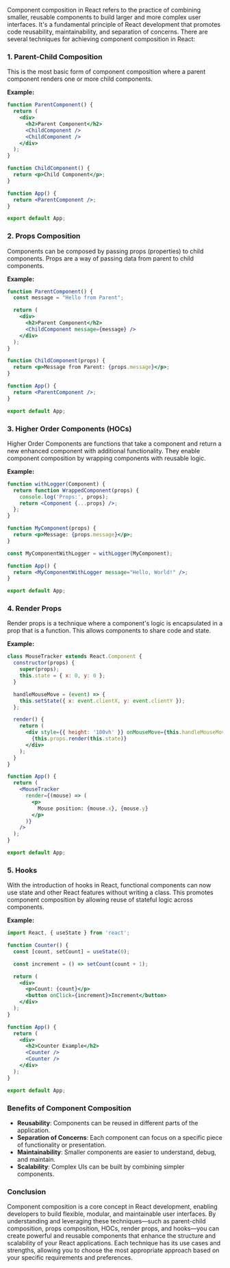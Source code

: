 Component composition in React refers to the practice of combining smaller, reusable components to build larger and more complex user interfaces. It's a fundamental principle of React development that promotes code reusability, maintainability, and separation of concerns. There are several techniques for achieving component composition in React:

### 1. **Parent-Child Composition**

This is the most basic form of component composition where a parent component renders one or more child components.

**Example:**

```jsx
function ParentComponent() {
  return (
    <div>
      <h2>Parent Component</h2>
      <ChildComponent />
      <ChildComponent />
    </div>
  );
}

function ChildComponent() {
  return <p>Child Component</p>;
}

function App() {
  return <ParentComponent />;
}

export default App;

```

### 2. **Props Composition**

Components can be composed by passing props (properties) to child components. Props are a way of passing data from parent to child components.

**Example:**

```jsx
function ParentComponent() {
  const message = "Hello from Parent";

  return (
    <div>
      <h2>Parent Component</h2>
      <ChildComponent message={message} />
    </div>
  );
}

function ChildComponent(props) {
  return <p>Message from Parent: {props.message}</p>;
}

function App() {
  return <ParentComponent />;
}

export default App;

```

### 3. **Higher Order Components (HOCs)**

Higher Order Components are functions that take a component and return a new enhanced component with additional functionality. They enable component composition by wrapping components with reusable logic.

**Example:**

```jsx
function withLogger(Component) {
  return function WrappedComponent(props) {
    console.log('Props:', props);
    return <Component {...props} />;
  };
}

function MyComponent(props) {
  return <p>Message: {props.message}</p>;
}

const MyComponentWithLogger = withLogger(MyComponent);

function App() {
  return <MyComponentWithLogger message="Hello, World!" />;
}

export default App;

```

### 4. **Render Props**

Render props is a technique where a component's logic is encapsulated in a prop that is a function. This allows components to share code and state.

**Example:**

```jsx
class MouseTracker extends React.Component {
  constructor(props) {
    super(props);
    this.state = { x: 0, y: 0 };
  }

  handleMouseMove = (event) => {
    this.setState({ x: event.clientX, y: event.clientY });
  };

  render() {
    return (
      <div style={{ height: '100vh' }} onMouseMove={this.handleMouseMove}>
        {this.props.render(this.state)}
      </div>
    );
  }
}

function App() {
  return (
    <MouseTracker
      render={(mouse) => (
        <p>
          Mouse position: {mouse.x}, {mouse.y}
        </p>
      )}
    />
  );
}

export default App;

```

### 5. **Hooks**

With the introduction of hooks in React, functional components can now use state and other React features without writing a class. This promotes component composition by allowing reuse of stateful logic across components.

**Example:**

```jsx
import React, { useState } from 'react';

function Counter() {
  const [count, setCount] = useState(0);

  const increment = () => setCount(count + 1);

  return (
    <div>
      <p>Count: {count}</p>
      <button onClick={increment}>Increment</button>
    </div>
  );
}

function App() {
  return (
    <div>
      <h2>Counter Example</h2>
      <Counter />
      <Counter />
    </div>
  );
}

export default App;

```

### Benefits of Component Composition

- **Reusability**: Components can be reused in different parts of the application.
- **Separation of Concerns**: Each component can focus on a specific piece of functionality or presentation.
- **Maintainability**: Smaller components are easier to understand, debug, and maintain.
- **Scalability**: Complex UIs can be built by combining simpler components.

### Conclusion

Component composition is a core concept in React development, enabling developers to build flexible, modular, and maintainable user interfaces. By understanding and leveraging these techniques—such as parent-child composition, props composition, HOCs, render props, and hooks—you can create powerful and reusable components that enhance the structure and scalability of your React applications. Each technique has its use cases and strengths, allowing you to choose the most appropriate approach based on your specific requirements and preferences.